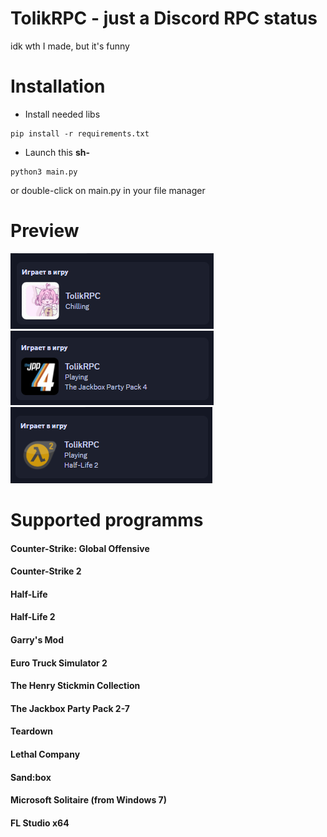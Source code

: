 # TolikRPC - just a Discord RPC status
idk wth I made, but it's funny

# Installation
- Install needed libs
```
pip install -r requirements.txt
```
- Launch this **sh-**
```
python3 main.py
```
or double-click on main.py in your file manager

# Preview
<img src="https://raw.githubusercontent.com/TolyaGosuslugi/tolikrpc/main/img/chill.png">
<img src="https://raw.githubusercontent.com/TolyaGosuslugi/tolikrpc/main/img/tjpp4.png">
<img src="https://raw.githubusercontent.com/TolyaGosuslugi/tolikrpc/main/img/hl2.png">

# Supported programms
#### Counter-Strike: Global Offensive
#### Counter-Strike 2
#### Half-Life
#### Half-Life 2
#### Garry's Mod
#### Euro Truck Simulator 2
#### The Henry Stickmin Collection
#### The Jackbox Party Pack 2-7
#### Teardown
#### Lethal Company
#### Sand:box
#### Microsoft Solitaire (from Windows 7)
#### FL Studio x64